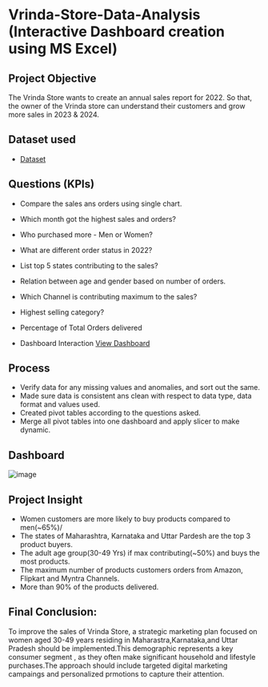 # Vrinda-Store-Data-Analysis (Interactive Dashboard creation using MS Excel)

## Project Objective

The Vrinda Store wants to create an annual sales report for 2022. So that, the owner of the Vrinda store can understand their customers and grow more sales in 2023 & 2024.

## Dataset used
- <a href="https://github.com/Srujanteja2958/Data-Analysis-Dashboards/blob/main/Vrinda%20Store%20Data%20An.xlsx">Dataset</a>

## Questions (KPIs)
- Compare the sales ans orders using single chart.
- Which month got the highest sales and orders?
- Who purchased more - Men or Women?
- What are different order status in 2022?
- List top 5 states contributing to the sales?
- Relation between age and gender based on number of orders.
- Which Channel is contributing maximum to the sales?
- Highest selling category?
- Percentage of Total Orders delivered

- Dashboard Interaction <a href="https://github.com/Srujanteja2958/Data-Analysis-Dashboards/blob/main/Report%20on%20vrinda%20store.png">View Dashboard</a>

## Process 
- Verify data for any missing values and anomalies, and sort out the same.
- Made sure data is consistent ans clean with respect to data type, data format and values used.
- Created pivot tables according to the questions asked.
- Merge all pivot tables into one dashboard and apply slicer to make dynamic.

## Dashboard 
![image](https://github.com/user-attachments/assets/aba5971f-2adb-4a08-983e-c103844ede2a)

## Project Insight 
- Women customers are more likely to buy products compared to men(~65%)/
- The states of Maharashtra, Karnataka and Uttar Pardesh are the top 3 product buyers.
- The adult age group(30-49 Yrs) if max contributing(~50%) and buys the most products.
- The maximum number of products customers orders from Amazon, Flipkart and Myntra Channels.
- More than 90% of the products delivered.

## Final Conclusion:
To improve the sales of Vrinda Store, a strategic marketing plan focused on women aged 30-49 years residing in Maharastra,Karnataka,and Uttar Pradesh should be implemented.This demographic represents a key consumer segment , as they often make significant household and lifestyle purchases.The approach should include targeted digital marketing campaings and personalized prmotions to capture their attention.
